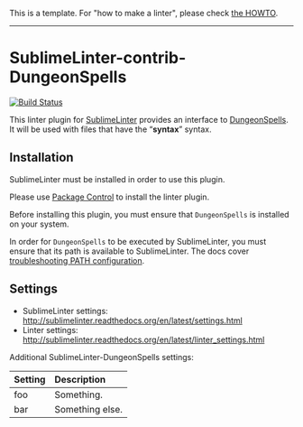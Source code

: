 This is a template. For "how to make a linter", please check [the HOWTO](HOWTO.md).

-----------------------------------------------------------------

SublimeLinter-contrib-DungeonSpells
================================

[![Build Status](https://travis-ci.org/SublimeLinter/SublimeLinter-contrib-DungeonSpells.svg?branch=master)](https://travis-ci.org/SublimeLinter/SublimeLinter-contrib-DungeonSpells)

This linter plugin for [SublimeLinter](https://github.com/SublimeLinter/SublimeLinter) provides an interface to [DungeonSpells](__linter_homepage__). It will be used with files that have the “__syntax__” syntax.

## Installation
SublimeLinter must be installed in order to use this plugin. 

Please use [Package Control](https://packagecontrol.io) to install the linter plugin.

Before installing this plugin, you must ensure that `DungeonSpells` is installed on your system.

In order for `DungeonSpells` to be executed by SublimeLinter, you must ensure that its path is available to SublimeLinter. The docs cover [troubleshooting PATH configuration](http://sublimelinter.readthedocs.io/en/latest/troubleshooting.html#finding-a-linter-executable).

## Settings
- SublimeLinter settings: http://sublimelinter.readthedocs.org/en/latest/settings.html
- Linter settings: http://sublimelinter.readthedocs.org/en/latest/linter_settings.html

Additional SublimeLinter-DungeonSpells settings:

|Setting|Description    |
|:------|:--------------|
|foo    |Something.     |
|bar    |Something else.|
